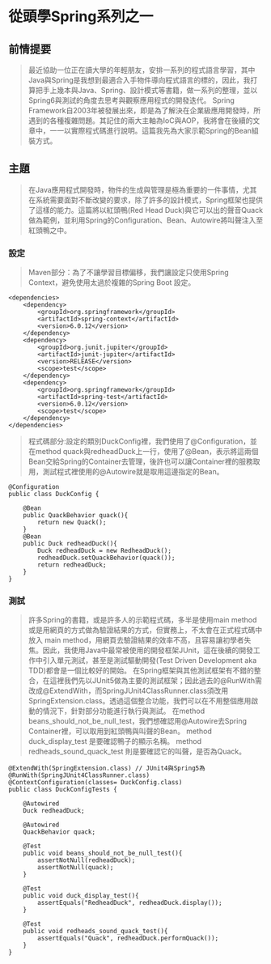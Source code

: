 從頭學Spring系列之一
===

## 前情提要
> 最近協助一位正在讀大學的年輕朋友，安排一系列的程式語言學習，其中Java與Spring是我想到最適合入手物件導向程式語言的標的，因此，我打算把手上幾本與Java、Spring、設計模式等書籍，做一系列的整理，並以Spring6與測試的角度去思考與觀察應用程式的開發迭代。
> Spring Framework自2003年被發展出來，即是為了解決在企業級應用開發時，所遇到的各種複雜問題。其記住的兩大主軸為IoC與AOP，我將會在後續的文章中，一一以實際程式碼進行說明。這篇我先為大家示範Spring的Bean組裝方式。

## 主題
> 在Java應用程式開發時，物件的生成與管理是極為重要的一件事情，尤其在系統需要面對不斷改變的要求，除了許多的設計模式，Spring框架也提供了這樣的能力。這篇將以紅頭鴨(Red Head Duck)與它可以出的聲音Quack做為範例，並利用Spring的Configuration、Bean、Autowire將叫聲注入至紅頭鴨之中。
### 設定
> Maven部分：為了不讓學習目標偏移，我們讓設定只使用Spring Context，避免使用太過於複雜的Spring Boot 設定。
```gherkin=
<dependencies>
    <dependency>
        <groupId>org.springframework</groupId>
        <artifactId>spring-context</artifactId>
        <version>6.0.12</version>
    </dependency>
    <dependency>
        <groupId>org.junit.jupiter</groupId>
        <artifactId>junit-jupiter</artifactId>
        <version>RELEASE</version>
        <scope>test</scope>
    </dependency>
    <dependency>
        <groupId>org.springframework</groupId>
        <artifactId>spring-test</artifactId>
        <version>6.0.12</version>
        <scope>test</scope>
    </dependency>
</dependencies>
```
> 程式碼部分:設定的類別DuckConfig裡，我們使用了@Configuration，並在method quack與redheadDuck上一行，使用了@Bean，表示將這兩個Bean交給Spring的Container去管理，後許也可以讓Container裡的服務取用，測試程式裡使用的@Autowire就是取用這邊指定的Bean。
```gherkin=
@Configuration
public class DuckConfig {

    @Bean
    public QuackBehavior quack(){
        return new Quack();
    }
    @Bean
    public Duck redheadDuck(){
        Duck redheadDuck = new RedheadDuck();
        redheadDuck.setQuackBehavior(quack());
        return redheadDuck;
    }
}
```
### 測試
> 許多Spring的書籍，或是許多人的示範程式碼，多半是使用main method或是用網頁的方式做為驗證結果的方式，但實務上，不太會在正式程式碼中放入 main method，用網頁去驗證結果的效率不高，且容易讓初學者失焦。因此，我使用Java中最常被使用的開發框架JUnit，這在後續的開發工作中引入單元測試，甚至是測試驅動開發(Test Driven Development aka TDD)都會是一個比較好的開始。
> 在Spring框架與其他測試框架有不錯的整合，在這裡我們先以JUnit5做為主要的測試框架；因此過去的@RunWith需改成@ExtendWith，而SpringJUnit4ClassRunner.class須改用SpringExtension.class。透過這個整合功能，我們可以在不用整個應用啟動的情況下，針對部分功能進行執行與測試。
> 在method beans_should_not_be_null_test，我們想確認用@Autowire去Spring Container裡，可以取用到紅頭鴨與叫聲的Bean。
> method duck_display_test 是要確認鴨子的顯示名稱。
> method redheads_sound_quack_test 則是要確認它的叫聲，是否為Quack。
```gherkin=
@ExtendWith(SpringExtension.class) // JUnit4與Spring5為 @RunWith(SpringJUnit4ClassRunner.class)
@ContextConfiguration(classes= DuckConfig.class)
public class DuckConfigTests {

    @Autowired
    Duck redheadDuck;

    @Autowired
    QuackBehavior quack;
    
    @Test
    public void beans_should_not_be_null_test(){
        assertNotNull(redheadDuck);
        assertNotNull(quack);
    }

    @Test
    public void duck_display_test(){
        assertEquals("RedheadDuck", redheadDuck.display());
    }

    @Test
    public void redheads_sound_quack_test(){
        assertEquals("Quack", redheadDuck.performQuack());
    }
}
```

